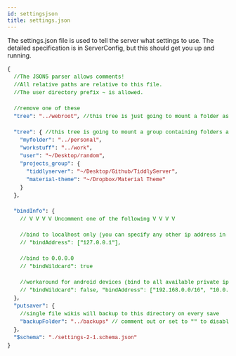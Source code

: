 ```yaml
---
id: settingsjson
title: settings.json
---
```


The settings.json file is used to tell the server what settings to use. The detailed specification is in ServerConfig, but this should get you up and running. 

<div style="color: rgb(0, 0, 0); font-family: Menlo, Monaco, &quot;Courier New&quot;, monospace; font-size: 12px; line-height: 18px; white-space: pre; overflow: scroll hidden;"><div>{</div><div>&nbsp;&nbsp;<span style="color: rgb(0, 128, 0);">//The JSON5 parser allows comments!</span></div><div>&nbsp;&nbsp;<span style="color: rgb(0, 128, 0);">//All relative paths are relative to this file.</span></div><div>&nbsp;&nbsp;<span style="color: rgb(0, 128, 0);">//The user directory prefix ~ is allowed.</span></div><br><div>  <span style="color: rgb(0, 128, 0);">//remove one of these</span></div><div>  <span style="color: rgb(4, 81, 165);">"tree"</span>: <span style="color: rgb(163, 21, 21);">"../webroot"</span>, <span style="color: rgb(0, 128, 0);">//this tree is just going to mount a folder as root: ../webroot</span></div><div>  </div><div>  <span style="color: rgb(4, 81, 165);">"tree"</span>: { <span style="color: rgb(0, 128, 0);">//this tree is going to mount a group containing folders and another group</span></div><div>    <span style="color: rgb(4, 81, 165);">"myfolder"</span>: <span style="color: rgb(163, 21, 21);">"../personal"</span>,</div><div>    <span style="color: rgb(4, 81, 165);">"workstuff"</span>: <span style="color: rgb(163, 21, 21);">"../work"</span>,</div><div>    <span style="color: rgb(4, 81, 165);">"user"</span>: <span style="color: rgb(163, 21, 21);">"~/Desktop/random"</span>,</div><div>    <span style="color: rgb(4, 81, 165);">"projects_group"</span>: {</div><div>      <span style="color: rgb(4, 81, 165);">"tiddlyserver"</span>: <span style="color: rgb(163, 21, 21);">"~/Desktop/Github/TiddlyServer"</span>,</div><div>      <span style="color: rgb(4, 81, 165);">"material-theme"</span>: <span style="color: rgb(163, 21, 21);">"~/Dropbox/Material Theme"</span></div><div>    }</div><div>  },</div><br><div>&nbsp;&nbsp;<span style="color: rgb(4, 81, 165);">"bindInfo"</span>: {</div><div>&nbsp;&nbsp;&nbsp;&nbsp;<span style="color: rgb(0, 128, 0);">// V V V V Uncomment one of the following V V V V </span></div><br><div>&nbsp;&nbsp;&nbsp;&nbsp;<span style="color: rgb(0, 128, 0);">//bind to localhost only (you can specify any other ip address in this array, and it will bind to all available addresses)</span></div><div>&nbsp;&nbsp;&nbsp;&nbsp;<span style="color: rgb(0, 128, 0);">// "bindAddress": ["127.0.0.1"],</span></div><br><div>&nbsp;&nbsp;&nbsp;&nbsp;<span style="color: rgb(0, 128, 0);">//bind to 0.0.0.0</span></div><div>&nbsp;&nbsp;&nbsp;&nbsp;<span style="color: rgb(0, 128, 0);">// "bindWildcard": true</span></div><br><div>&nbsp;&nbsp;&nbsp;&nbsp;<span style="color: rgb(0, 128, 0);">//workaround for android devices (bind to all available private ip addresses on startup)</span></div><div>&nbsp;&nbsp;&nbsp;&nbsp;<span style="color: rgb(0, 128, 0);">// "bindWildcard": false, "bindAddress": ["192.168.0.0/16", "10.0.0.0/8", "172.31.0.0/16"], "filterBindAddress": true,</span></div><div>&nbsp;&nbsp;},</div><div>&nbsp;&nbsp;<span style="color: rgb(4, 81, 165);">"putsaver"</span>: {</div><div>&nbsp;&nbsp;&nbsp;&nbsp;<span style="color: rgb(0, 128, 0);">//single file wikis will backup to this directory on every save</span></div><div>&nbsp;&nbsp;&nbsp;&nbsp;<span style="color: rgb(4, 81, 165);">"backupFolder"</span>: <span style="color: rgb(163, 21, 21);">"../backups"</span> <span style="color: rgb(0, 128, 0);">// comment out or set to "" to disable backups</span></div><div>&nbsp;&nbsp;},</div><div>&nbsp;&nbsp;<span style="color: rgb(4, 81, 165);">"$schema"</span>: <span style="color: rgb(163, 21, 21);">"./settings-2-1.schema.json"</span></div><div>}</div></div>